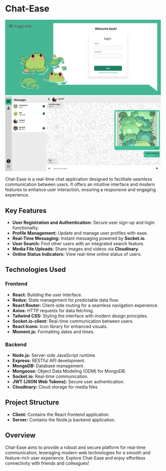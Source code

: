 # Chat-Ease

<div align="center">
  <img src="assets/login.png" alt="Image 1"/>
  <img src="assets/main.png" alt="Image 2"/>
</div>


Chat-Ease is a real-time chat application designed to facilitate seamless communication between users. It offers an intuitive interface and modern features to enhance user interaction, ensuring a responsive and engaging experience.

## Key Features

- **User Registration and Authentication:** Secure user sign-up and login functionality.
- **Profile Management:** Update and manage user profiles with ease.
- **Real-Time Messaging:** Instant messaging powered by **Socket.io**.
- **User Search:** Find other users with an integrated search feature.
- **Media File Uploads:** Share images and videos via **Cloudinary**.
- **Online Status Indicators:** View real-time online status of users.

## Technologies Used

### Frontend

- **React:** Building the user interface.
- **Redux:** State management for predictable data flow.
- **React Router:** Client-side routing for a seamless navigation experience.
- **Axios:** HTTP requests for data fetching.
- **Tailwind CSS:** Styling the interface with modern design principles.
- **Socket.io-client:** Real-time communication between users.
- **React Icons:** Icon library for enhanced visuals.
- **Moment.js:** Formatting dates and times.

### Backend

- **Node.js:** Server-side JavaScript runtime.
- **Express:** RESTful API development.
- **MongoDB:** Database management.
- **Mongoose:** Object Data Modeling (ODM) for MongoDB.
- **Socket.io:** Real-time communication.
- **JWT (JSON Web Tokens):** Secure user authentication.
- **Cloudinary:** Cloud storage for media files.

## Project Structure

- **Client:** Contains the React frontend application.
- **Server:** Contains the Node.js backend application.

## Overview

Chat-Ease aims to provide a robust and secure platform for real-time communication, leveraging modern web technologies for a smooth and feature-rich user experience. Explore Chat-Ease and enjoy effortless connectivity with friends and colleagues!
